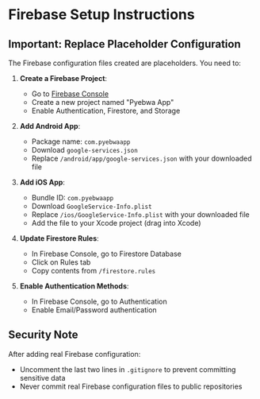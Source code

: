 # Firebase Setup Instructions

## Important: Replace Placeholder Configuration

The Firebase configuration files created are placeholders. You need to:

1. **Create a Firebase Project**:
   - Go to [Firebase Console](https://console.firebase.google.com)
   - Create a new project named "Pyebwa App"
   - Enable Authentication, Firestore, and Storage

2. **Add Android App**:
   - Package name: `com.pyebwaapp`
   - Download `google-services.json`
   - Replace `/android/app/google-services.json` with your downloaded file

3. **Add iOS App**:
   - Bundle ID: `com.pyebwaapp`
   - Download `GoogleService-Info.plist`
   - Replace `/ios/GoogleService-Info.plist` with your downloaded file
   - Add the file to your Xcode project (drag into Xcode)

4. **Update Firestore Rules**:
   - In Firebase Console, go to Firestore Database
   - Click on Rules tab
   - Copy contents from `/firestore.rules`

5. **Enable Authentication Methods**:
   - In Firebase Console, go to Authentication
   - Enable Email/Password authentication

## Security Note

After adding real Firebase configuration:
- Uncomment the last two lines in `.gitignore` to prevent committing sensitive data
- Never commit real Firebase configuration files to public repositories